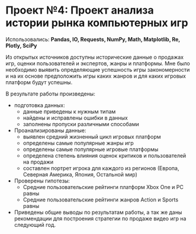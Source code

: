 # Проект №4: Проект анализа истории рынка компьютерных игр

Использовались: **Pandas, IO, Requests, NumPy, Math, Matplotlib, Re, Plotly, SciPy**

Из открытых источников доступны исторические данные о продажах игр, оценки пользователей и экспертов, жанры и платформы. Мне было необходимо выявить определяющие успешность игры закономерности и на их основе предположить игры каких жанров и для каких игровых платформ будут успешны.

В результате работы произведены:
- подготовка данных:
  -  данные приведены к нужным типам
  -  найдены и исправлены ошибки в данных
  -  заполнены пропуски различными способами
- Проанализированы данные:
  - выявлен средний жизненный цикл игровых платформ
  - определены самые популярные жанры игр
  - определены самые популярные игровые платформы
  - определена степень влияния оценок критиков и пользователей на продажи
  - составлен портрет игрока для каждого из регионов (Европа, Северная Америка, Япония, Остальной мир)
- Проверены гипотезы:
  - Средние пользовательские рейтинги платформ Xbox One и PC равны
  - Средние пользовательские рейтинги жанров Action и Sports равны
- Приведены общие выводы по результатам работы, а так же даны рекомендации для построения стратегии по продаже видео игр на следующий год.
